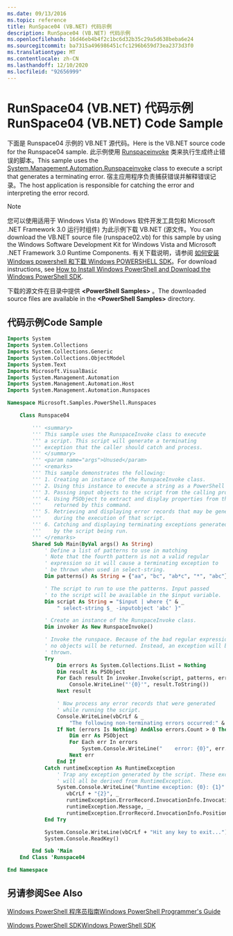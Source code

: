 ```yaml
---
ms.date: 09/13/2016
ms.topic: reference
title: RunSpace04 (VB.NET) 代码示例
description: RunSpace04 (VB.NET) 代码示例
ms.openlocfilehash: 16d46eb4b4f2c1bc6d32b35c29a5d638beba6e24
ms.sourcegitcommit: ba7315a496986451cfc1296b659d73ea2373d3f0
ms.translationtype: MT
ms.contentlocale: zh-CN
ms.lasthandoff: 12/10/2020
ms.locfileid: "92656999"
---
```

# <a name="runspace04--vbnet-code-sample"></a><span data-ttu-id="e3e80-103">RunSpace04 (VB.NET) 代码示例</span><span class="sxs-lookup"><span data-stu-id="e3e80-103">RunSpace04  (VB.NET) Code Sample</span></span>

<span data-ttu-id="e3e80-104">下面是 Runspace04 示例的 VB.NET 源代码。</span><span class="sxs-lookup"><span data-stu-id="e3e80-104">Here is the VB.NET source code for the Runspace04 sample.</span></span> <span data-ttu-id="e3e80-105">此示例使用 [Runspaceinvoke](/dotnet/api/System.Management.Automation.RunspaceInvoke) 类来执行生成终止错误的脚本。</span><span class="sxs-lookup"><span data-stu-id="e3e80-105">This sample uses the [System.Management.Automation.Runspaceinvoke](/dotnet/api/System.Management.Automation.RunspaceInvoke) class to execute a script that generates a terminating error.</span></span> <span data-ttu-id="e3e80-106">宿主应用程序负责捕获错误并解释错误记录。</span><span class="sxs-lookup"><span data-stu-id="e3e80-106">The host application is responsible for catching the error and interpreting the error record.</span></span>

> [!NOTE]
> <span data-ttu-id="e3e80-107">您可以使用适用于 Windows Vista 的 Windows 软件开发工具包和 Microsoft .NET Framework 3.0 运行时组件) 为此示例下载 VB.NET (源文件。</span><span class="sxs-lookup"><span data-stu-id="e3e80-107">You can download the VB.NET source file (runspace02.vb) for this sample by using the Windows Software Development Kit for Windows Vista and Microsoft .NET Framework 3.0 Runtime Components.</span></span> <span data-ttu-id="e3e80-108">有关下载说明，请参阅 [如何安装 Windows powershell 和下载 Windows POWERSHELL SDK](/powershell/scripting/developer/installing-the-windows-powershell-sdk)。</span><span class="sxs-lookup"><span data-stu-id="e3e80-108">For download instructions, see [How to Install Windows PowerShell and Download the Windows PowerShell SDK](/powershell/scripting/developer/installing-the-windows-powershell-sdk).</span></span>
>
> <span data-ttu-id="e3e80-109">下载的源文件在目录中提供 **\<PowerShell Samples>** 。</span><span class="sxs-lookup"><span data-stu-id="e3e80-109">The downloaded source files are available in the **\<PowerShell Samples>** directory.</span></span>

## <a name="code-sample"></a><span data-ttu-id="e3e80-110">代码示例</span><span class="sxs-lookup"><span data-stu-id="e3e80-110">Code Sample</span></span>

```vb
Imports System
Imports System.Collections
Imports System.Collections.Generic
Imports System.Collections.ObjectModel
Imports System.Text
Imports Microsoft.VisualBasic
Imports System.Management.Automation
Imports System.Management.Automation.Host
Imports System.Management.Automation.Runspaces

Namespace Microsoft.Samples.PowerShell.Runspaces

    Class Runspace04

        ''' <summary>
        ''' This sample uses the RunspaceInvoke class to execute
        ''' a script. This script will generate a terminating
        ''' exception that the caller should catch and process.
        ''' </summary>
        ''' <param name="args">Unused</param>
        ''' <remarks>
        ''' This sample demonstrates the following:
        ''' 1. Creating an instance of the RunspaceInvoke class.
        ''' 2. Using this instance to execute a string as a PowerShell script.
        ''' 3. Passing input objects to the script from the calling program.
        ''' 4. Using PSObject to extract and display properties from the objects
        '''    returned by this command.
        ''' 5. Retrieving and displaying error records that may be generated
        '''    during the execution of that script.
        ''' 6. Catching and displaying terminating exceptions generated
        '''    by the script being run.
        ''' </remarks>
        Shared Sub Main(ByVal args() As String)
            ' Define a list of patterns to use in matching
            ' Note that the fourth pattern is not a valid regular
            ' expression so it will cause a terminating exception to
            ' be thrown when used in select-string.
            Dim patterns() As String = {"aa", "bc", "ab*c", "*", "abc"}

            ' The script to run to use the patterns. Input passed
            ' to the script will be available in the $input variable.
            Dim script As String = "$input | where {" & _
                " select-string $_ -inputobject 'abc' }"

            ' Create an instance of the RunspaceInvoke class.
            Dim invoker As New RunspaceInvoke()

            ' Invoke the runspace. Because of the bad regular expression,
            ' no objects will be returned. Instead, an exception will be
            ' thrown.
            Try
                Dim errors As System.Collections.IList = Nothing
                Dim result As PSObject
                For Each result In invoker.Invoke(script, patterns, errors)
                    Console.WriteLine("'{0}'", result.ToString())
                Next result

                ' Now process any error records that were generated
                ' while running the script.
                Console.WriteLine(vbCrLf & _
                    "The following non-terminating errors occurred:" & vbCrLf)
                If Not (errors Is Nothing) AndAlso errors.Count > 0 Then
                    Dim err As PSObject
                    For Each err In errors
                        System.Console.WriteLine("    error: {0}", err.ToString())
                    Next err
                End If
            Catch runtimeException As RuntimeException
                ' Trap any exception generated by the script. These exceptions
                ' will all be derived from RuntimeException.
                System.Console.WriteLine("Runtime exception: {0}: {1}" & _
                   vbCrLf + "{2}", _
                   runtimeException.ErrorRecord.InvocationInfo.InvocationName, _
                   runtimeException.Message, _
                   runtimeException.ErrorRecord.InvocationInfo.PositionMessage)
            End Try

            System.Console.WriteLine(vbCrLf + "Hit any key to exit...")
            System.Console.ReadKey()

        End Sub 'Main
    End Class 'Runspace04

End Namespace
```

<!-- TODO!!!: [!code-csharp[Runspace04.vb](../../powershell-sdk-samples/SDK-2.0/vb/Runspace01/Runspace04.vb#L09-L92 "Runspace04.vb")] -->

## <a name="see-also"></a><span data-ttu-id="e3e80-111">另请参阅</span><span class="sxs-lookup"><span data-stu-id="e3e80-111">See Also</span></span>

[<span data-ttu-id="e3e80-112">Windows PowerShell 程序员指南</span><span class="sxs-lookup"><span data-stu-id="e3e80-112">Windows PowerShell Programmer's Guide</span></span>](./windows-powershell-programmer-s-guide.md)

[<span data-ttu-id="e3e80-113">Windows PowerShell SDK</span><span class="sxs-lookup"><span data-stu-id="e3e80-113">Windows PowerShell SDK</span></span>](../windows-powershell-reference.md)
